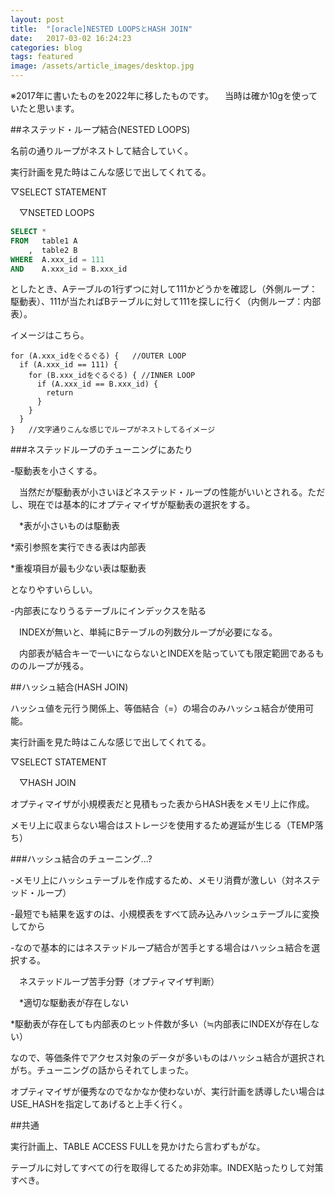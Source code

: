 ```yaml
---
layout: post
title:  "[oracle]NESTED LOOPSとHASH JOIN"
date:   2017-03-02 16:24:23
categories: blog
tags: featured
image: /assets/article_images/desktop.jpg
---
```

※2017年に書いたものを2022年に移したものです。
　当時は確か10gを使っていたと思います。

##ネステッド・ループ結合(NESTED LOOPS)

名前の通りループがネストして結合していく。

実行計画を見た時はこんな感じで出してくれてる。

▽SELECT STATEMENT

　▽NSETED LOOPS

```SQL
SELECT *
FROM   table1 A
    ,  table2 B
WHERE  A.xxx_id = 111
AND    A.xxx_id = B.xxx_id
```

としたとき、Aテーブルの1行ずつに対して111かどうかを確認し（外側ループ：駆動表）、111が当たればBテーブルに対して111を探しに行く（内側ループ：内部表）。

イメージはこちら。
```
for (A.xxx_idをぐるぐる) {   //OUTER LOOP
  if (A.xxx_id == 111) {
    for (B.xxx_idをぐるぐる) { //INNER LOOP
      if (A.xxx_id == B.xxx_id) {
        return
      }
    }
  }
}   //文字通りこんな感じでループがネストしてるイメージ
```
###ネステッドループのチューニングにあたり

-駆動表を小さくする。

　当然だが駆動表が小さいほどネステッド・ループの性能がいいとされる。ただし、現在では基本的にオプティマイザが駆動表の選択をする。

　*表が小さいものは駆動表

  *索引参照を実行できる表は内部表

  *重複項目が最も少ない表は駆動表

  となりやすいらしい。

-内部表になりうるテーブルにインデックスを貼る

　INDEXが無いと、単純にBテーブルの列数分ループが必要になる。

　内部表が結合キーで一いにならないとINDEXを貼っていても限定範囲であるもののループが残る。


##ハッシュ結合(HASH JOIN)

ハッシュ値を元行う関係上、等価結合（=）の場合のみハッシュ結合が使用可能。

実行計画を見た時はこんな感じで出してくれてる。

▽SELECT STATEMENT

　▽HASH JOIN

オプティマイザが小規模表だと見積もった表からHASH表をメモリ上に作成。

メモリ上に収まらない場合はストレージを使用するため遅延が生じる（TEMP落ち）

###ハッシュ結合のチューニング...?

-メモリ上にハッシュテーブルを作成するため、メモリ消費が激しい（対ネステッド・ループ）

-最短でも結果を返すのは、小規模表をすべて読み込みハッシュテーブルに変換してから

-なので基本的にはネステッドループ結合が苦手とする場合はハッシュ結合を選択する。

　ネステッドループ苦手分野（オプティマイザ判断）

　*適切な駆動表が存在しない

  *駆動表が存在しても内部表のヒット件数が多い（≒内部表にINDEXが存在しない）

なので、等価条件でアクセス対象のデータが多いものはハッシュ結合が選択されがち。チューニングの話からそれてしまった。

オプティマイザが優秀なのでなかなか使わないが、実行計画を誘導したい場合はUSE_HASHを指定してあげると上手く行く。

##共通

実行計画上、TABLE ACCESS FULLを見かけたら言わずもがな。

テーブルに対してすべての行を取得してるため非効率。INDEX貼ったりして対策すべき。
